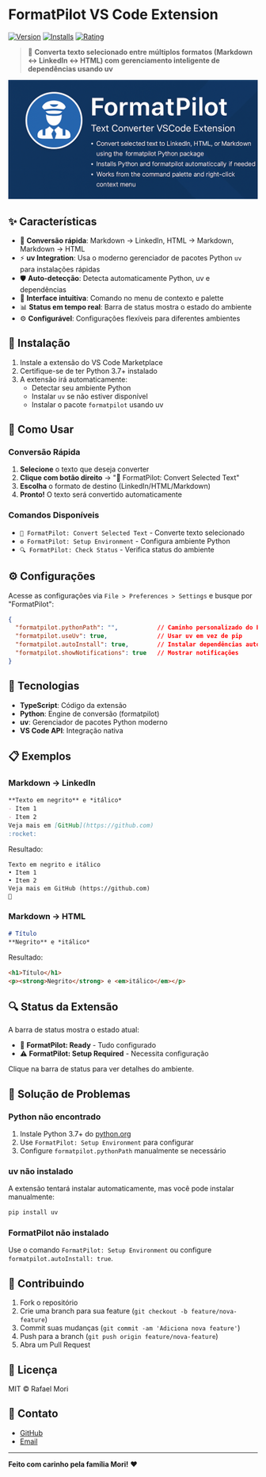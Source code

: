 # FormatPilot VS Code Extension

[![Version](https://img.shields.io/visual-studio-marketplace/v/formatpilot.formatpilot.svg)](https://marketplace.visualstudio.com/items?itemName=formatpilot.formatpilot)
[![Installs](https://img.shields.io/visual-studio-marketplace/i/formatpilot.formatpilot.svg)](https://marketplace.visualstudio.com/items?itemName=formatpilot.formatpilot)
[![Rating](https://img.shields.io/visual-studio-marketplace/r/formatpilot.formatpilot.svg)](https://marketplace.visualstudio.com/items?itemName=formatpilot.formatpilot)

> 🚀 **Converta texto selecionado entre múltiplos formatos (Markdown ↔ LinkedIn ↔ HTML) com gerenciamento inteligente de dependências usando uv**

![FormatPilot Banner](docs/assets/top_banner.png)

## ✨ Características

- 🔄 **Conversão rápida**: Markdown → LinkedIn, HTML → Markdown, Markdown → HTML
- ⚡ **uv Integration**: Usa o moderno gerenciador de pacotes Python `uv` para instalações rápidas
- 🛡️ **Auto-detecção**: Detecta automaticamente Python, uv e dependências
- 🎯 **Interface intuitiva**: Comando no menu de contexto e palette
- 📊 **Status em tempo real**: Barra de status mostra o estado do ambiente
- ⚙️ **Configurável**: Configurações flexíveis para diferentes ambientes

## 🚀 Instalação

1. Instale a extensão do VS Code Marketplace
2. Certifique-se de ter Python 3.7+ instalado
3. A extensão irá automaticamente:
   - Detectar seu ambiente Python
   - Instalar `uv` se não estiver disponível
   - Instalar o pacote `formatpilot` usando uv

## 🎯 Como Usar

### Conversão Rápida
1. **Selecione** o texto que deseja converter
2. **Clique com botão direito** → "🚀 FormatPilot: Convert Selected Text"
3. **Escolha** o formato de destino (LinkedIn/HTML/Markdown)
4. **Pronto!** O texto será convertido automaticamente

### Comandos Disponíveis

- `🚀 FormatPilot: Convert Selected Text` - Converte texto selecionado
- `⚙️ FormatPilot: Setup Environment` - Configura ambiente Python
- `🔍 FormatPilot: Check Status` - Verifica status do ambiente

## ⚙️ Configurações

Acesse as configurações via `File > Preferences > Settings` e busque por "FormatPilot":

```json
{
  "formatpilot.pythonPath": "",           // Caminho personalizado do Python
  "formatpilot.useUv": true,              // Usar uv em vez de pip
  "formatpilot.autoInstall": true,        // Instalar dependências automaticamente
  "formatpilot.showNotifications": true   // Mostrar notificações
}
```

## 🔧 Tecnologias

- **TypeScript**: Código da extensão
- **Python**: Engine de conversão (formatpilot)
- **uv**: Gerenciador de pacotes Python moderno
- **VS Code API**: Integração nativa

## 📋 Exemplos

### Markdown → LinkedIn
```markdown
**Texto em negrito** e *itálico*
- Item 1
- Item 2
Veja mais em [GitHub](https://github.com)
:rocket:
```

Resultado:
```
Texto em negrito e itálico
• Item 1
• Item 2
Veja mais em GitHub (https://github.com)
🚀
```

### Markdown → HTML
```markdown
# Título
**Negrito** e *itálico*
```

Resultado:
```html
<h1>Título</h1>
<p><strong>Negrito</strong> e <em>itálico</em></p>
```

## 🔍 Status da Extensão

A barra de status mostra o estado atual:
- 🚀 **FormatPilot: Ready** - Tudo configurado
- ⚠️ **FormatPilot: Setup Required** - Necessita configuração

Clique na barra de status para ver detalhes do ambiente.

## 🐛 Solução de Problemas

### Python não encontrado
1. Instale Python 3.7+ do [python.org](https://python.org)
2. Use `FormatPilot: Setup Environment` para configurar
3. Configure `formatpilot.pythonPath` manualmente se necessário

### uv não instalado
A extensão tentará instalar automaticamente, mas você pode instalar manualmente:
```bash
pip install uv
```

### FormatPilot não instalado
Use o comando `FormatPilot: Setup Environment` ou configure `formatpilot.autoInstall: true`.

## 🤝 Contribuindo

1. Fork o repositório
2. Crie uma branch para sua feature (`git checkout -b feature/nova-feature`)
3. Commit suas mudanças (`git commit -am 'Adiciona nova feature'`)
4. Push para a branch (`git push origin feature/nova-feature`)
5. Abra um Pull Request

## 📄 Licença

MIT © Rafael Mori

## 💌 Contato

- [GitHub](https://github.com/faelmori/formatpilot)
- [Email](mailto:faelmori@gmail.com)

---

**Feito com carinho pela família Mori!** ❤️
